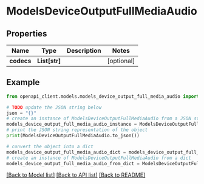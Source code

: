 # ModelsDeviceOutputFullMediaAudio


## Properties

Name | Type | Description | Notes
------------ | ------------- | ------------- | -------------
**codecs** | **List[str]** |  | [optional] 

## Example

```python
from openapi_client.models.models_device_output_full_media_audio import ModelsDeviceOutputFullMediaAudio

# TODO update the JSON string below
json = "{}"
# create an instance of ModelsDeviceOutputFullMediaAudio from a JSON string
models_device_output_full_media_audio_instance = ModelsDeviceOutputFullMediaAudio.from_json(json)
# print the JSON string representation of the object
print(ModelsDeviceOutputFullMediaAudio.to_json())

# convert the object into a dict
models_device_output_full_media_audio_dict = models_device_output_full_media_audio_instance.to_dict()
# create an instance of ModelsDeviceOutputFullMediaAudio from a dict
models_device_output_full_media_audio_from_dict = ModelsDeviceOutputFullMediaAudio.from_dict(models_device_output_full_media_audio_dict)
```
[[Back to Model list]](../README.md#documentation-for-models) [[Back to API list]](../README.md#documentation-for-api-endpoints) [[Back to README]](../README.md)


